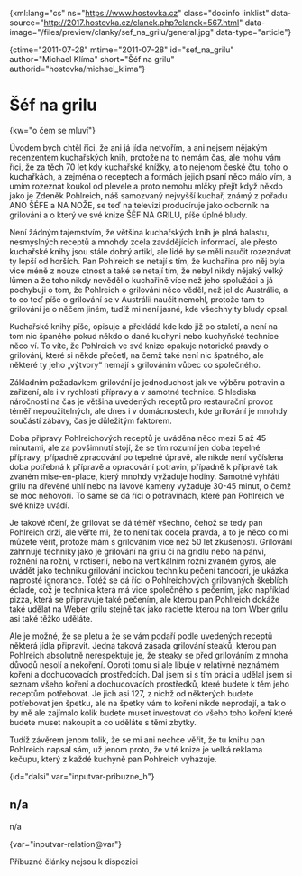 
{xml:lang="cs" ns="https://www.hostovka.cz" class="docinfo linklist" data-source="http://2017.hostovka.cz/clanek.php?clanek=567.html" data-image="/files/preview/clanky/sef\_na\_grilu/general.jpg" data-type="article"}

{ctime="2011-07-28" mtime="2011-07-28" id="sef\_na\_grilu" author="Michael Klíma" short="Šéf na grilu" authorid="hostovka/michael_klima"}

# Šéf na grilu

<!-- generated attribute kw by user_udpatekw.sh on 2020-05-07, do not edit -->

{kw="o čem se mluví"}

Úvodem bych chtěl říci, že ani já jídla netvořím, a ani nejsem nějakým recenzentem kuchařských knih, protože na to nemám čas, ale mohu vám říci, že za těch 70 let kdy kuchařské knížky, a to nejenom české čtu, toho o kuchařkách, a zejména o receptech a formách jejich psaní něco málo vím, a umím rozeznat koukol od plevele a proto nemohu mlčky přejít když někdo jako je Zdeněk Pohlreich, náš samozvaný nejvyšší kuchař, známý z pořadu ANO ŠÉFE a NA NOŽE, se teď na televizi producíruje jako odborník na grilování a o který ve své knize ŠÉF NA GRILU, píše úplné bludy.

Není žádným tajemstvím, že většina kuchařských knih je plná balastu, nesmyslných receptů a mnohdy zcela zavádějících informací, ale přesto kuchařské knihy jsou stále dobrý artikl, ale lidé by se měli naučit rozeznávat ty lepší od horších. Pan Pohlreich se netají s tím, že kuchařina pro něj byla vice méně z nouze ctnost a také se netají tím, že nebyl nikdy nějaký velký lůmen a že toho nikdy nevěděl o kuchařině více než jeho spolužáci a já pochybuji o tom, že Pohlreich o grilování něco věděl, než jel do Austrálie, a to co teď píše o grilování se v Austrálii naučit nemohl, protože tam to grilování je o něčem jiném, tudíž mi není jasné, kde všechny ty bludy opsal.

Kuchařské knihy píše, opisuje a překládá kde kdo již po staletí, a není na tom nic španého pokud někdo o dané kuchyni nebo kuchyňské technice něco ví. To víte, že Pohlreich ve své knize opakuje notorické pravdy o grilování, které si někde přečetl, na čemž také není nic špatného, ale některé ty jeho „výtvory“ nemají s grilováním vůbec co společného.

Základním požadavkem grilování je jednoduchost jak ve výběru potravin a zařízení, ale i v rychlosti přípravy a v samotné technice. S hlediska náročnosti na čas je většina uvedených receptů pro restaurační provoz téměř nepoužitelných, ale dnes i v domácnostech, kde grilování je mnohdy součástí zábavy, čas je důležitým faktorem.

Doba přípravy Pohlreichových receptů je uváděna něco mezi 5 až 45 minutami, ale za povšimnutí stojí, že se tím rozumí jen doba tepelné přípravy, případně zpracování po tepelné úpravě, ale nikde není vyčíslena doba potřebná k přípravě a opracování potravin, případně k přípravě tak zvaném mise-en-place, který mnohdy vyžaduje hodiny. Samotné vyhřátí grilu na dřevěné uhlí nebo na lávové kameny vyžaduje 30-45 minut, o čemž se moc nehovoří. To samé se dá říci o potravinách, které pan Pohlreich ve své knize uvádí.

Je takové rčení, že grilovat se dá téměř všechno, čehož se tedy pan Pohlreich drží, ale věřte mi, že to není tak docela pravda, a to je něco co mi můžete věřit, protože mám s grilováním více než 50 let zkušeností. Grilování zahrnuje techniky jako je grilování na grilu či na gridlu nebo na pánvi, rožnění na rožni, v rotiserií, nebo na vertikálním rožni zvaném gyros, ale uvádět jako techniku grilování indickou techniku pečení tandoori, je ukázka naprosté ignorance. Totéž se dá říci o Pohlreichových grilovaných škeblích éclade, což je technika která má vice společného s pečením, jako například pizza, která se připravuje také pečením, ale kterou pan Pohlreich dokáže také udělat na Weber grilu stejně tak jako raclette kterou na tom Wber grilu asi také těžko uděláte.

Ale je možné, že se pletu a že se vám podaří podle uvedených receptů některá jídla připravit. Jedna taková zásada grilování steaků, kterou pan Pohlreich absolutně nerespektuje je, že steaky se před grilováním z mnoha důvodů nesolí a nekoření. Oproti tomu si ale libuje v relativně neznámém koření a dochucovacích prostředcích. Dal jsem si s tím práci a udělal jsem si seznam všeho koření a dochucovacích prostředků, které budete k těm jeho receptům potřebovat. Je jich asi 127, z nichž od některých budete potřebovat jen špetku, ale na špetky vám to koření nikde neprodají, a tak o by mě ale zajímalo kolik budete muset investovat do všeho toho koření které budete muset nakoupit a co uděláte s těmi zbytky.

Tudíž závěrem jenom tolik, že se mi ani nechce věřit, že tu knihu pan Pohlreich napsal sám, už jenom proto, že v té knize je velká reklama kečupu, který z každé kuchyně pan Pohlreich vyhazuje.

{id="dalsi" var="inputvar-pribuzne_h"}

## n/a

n/a

{var="inputvar-relation@var"}

Příbuzné články nejsou k dispozici


